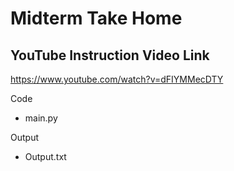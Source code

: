 # Midterm Take Home 

## YouTube Instruction Video Link 
https://www.youtube.com/watch?v=dFIYMMecDTY

Code 
* main.py

Output
* Output.txt
